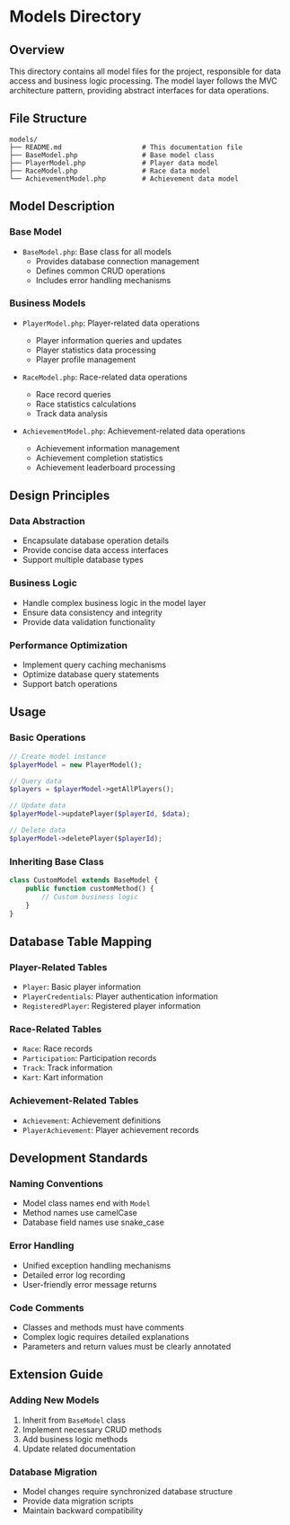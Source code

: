 # Models Directory

## Overview

This directory contains all model files for the project, responsible for data access and business logic processing. The model layer follows the MVC architecture pattern, providing abstract interfaces for data operations.

## File Structure

```
models/
├── README.md                    # This documentation file
├── BaseModel.php                # Base model class
├── PlayerModel.php              # Player data model
├── RaceModel.php                # Race data model
└── AchievementModel.php         # Achievement data model
```

## Model Description

### Base Model

- `BaseModel.php`: Base class for all models
  - Provides database connection management
  - Defines common CRUD operations
  - Includes error handling mechanisms

### Business Models

- `PlayerModel.php`: Player-related data operations

  - Player information queries and updates
  - Player statistics data processing
  - Player profile management

- `RaceModel.php`: Race-related data operations

  - Race record queries
  - Race statistics calculations
  - Track data analysis

- `AchievementModel.php`: Achievement-related data operations
  - Achievement information management
  - Achievement completion statistics
  - Achievement leaderboard processing

## Design Principles

### Data Abstraction

- Encapsulate database operation details
- Provide concise data access interfaces
- Support multiple database types

### Business Logic

- Handle complex business logic in the model layer
- Ensure data consistency and integrity
- Provide data validation functionality

### Performance Optimization

- Implement query caching mechanisms
- Optimize database query statements
- Support batch operations

## Usage

### Basic Operations

```php
// Create model instance
$playerModel = new PlayerModel();

// Query data
$players = $playerModel->getAllPlayers();

// Update data
$playerModel->updatePlayer($playerId, $data);

// Delete data
$playerModel->deletePlayer($playerId);
```

### Inheriting Base Class

```php
class CustomModel extends BaseModel {
    public function customMethod() {
        // Custom business logic
    }
}
```

## Database Table Mapping

### Player-Related Tables

- `Player`: Basic player information
- `PlayerCredentials`: Player authentication information
- `RegisteredPlayer`: Registered player information

### Race-Related Tables

- `Race`: Race records
- `Participation`: Participation records
- `Track`: Track information
- `Kart`: Kart information

### Achievement-Related Tables

- `Achievement`: Achievement definitions
- `PlayerAchievement`: Player achievement records

## Development Standards

### Naming Conventions

- Model class names end with `Model`
- Method names use camelCase
- Database field names use snake_case

### Error Handling

- Unified exception handling mechanisms
- Detailed error log recording
- User-friendly error message returns

### Code Comments

- Classes and methods must have comments
- Complex logic requires detailed explanations
- Parameters and return values must be clearly annotated

## Extension Guide

### Adding New Models

1. Inherit from `BaseModel` class
2. Implement necessary CRUD methods
3. Add business logic methods
4. Update related documentation

### Database Migration

- Model changes require synchronized database structure
- Provide data migration scripts
- Maintain backward compatibility

